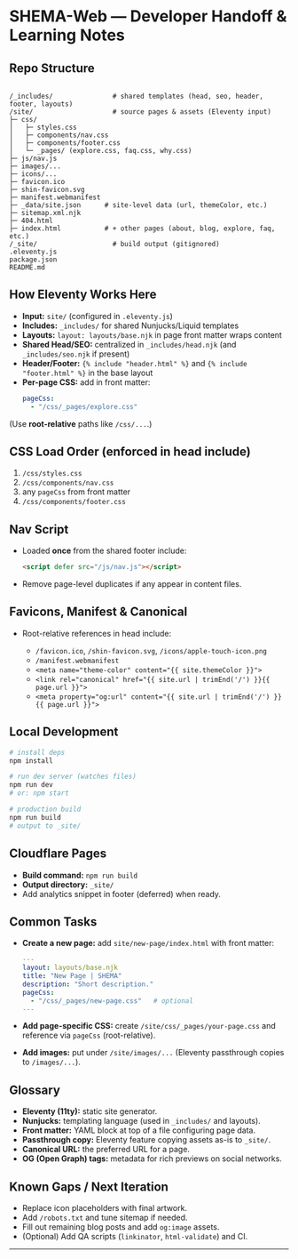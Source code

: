 # SHEMA-Web — Developer Handoff & Learning Notes

## Repo Structure
```

/_includes/               # shared templates (head, seo, header, footer, layouts)
/site/                    # source pages & assets (Eleventy input)
├─ css/
│   ├─ styles.css
│   ├─ components/nav.css
│   ├─ components/footer.css
│   └─ _pages/ (explore.css, faq.css, why.css)
├─ js/nav.js
├─ images/...
├─ icons/...
├─ favicon.ico
├─ shin-favicon.svg
├─ manifest.webmanifest
├─ _data/site.json      # site-level data (url, themeColor, etc.)
├─ sitemap.xml.njk
├─ 404.html
├─ index.html           # + other pages (about, blog, explore, faq, etc.)
/_site/                   # build output (gitignored)
.eleventy.js
package.json
README.md

````

## How Eleventy Works Here
- **Input:** `site/` (configured in `.eleventy.js`)
- **Includes:** `_includes/` for shared Nunjucks/Liquid templates
- **Layouts:** `layout: layouts/base.njk` in page front matter wraps content
- **Shared Head/SEO:** centralized in `_includes/head.njk` (and `_includes/seo.njk` if present)
- **Header/Footer:** `{% include "header.html" %}` and `{% include "footer.html" %}` in the base layout
- **Per-page CSS:** add in front matter:
  ```yaml
  pageCss:
    - "/css/_pages/explore.css"
  ```

(Use **root-relative** paths like `/css/...`.)

## CSS Load Order (enforced in head include)

1. `/css/styles.css`
2. `/css/components/nav.css`
3. any `pageCss` from front matter
4. `/css/components/footer.css`

## Nav Script

* Loaded **once** from the shared footer include:

  ```html
  <script defer src="/js/nav.js"></script>
  ```
* Remove page-level duplicates if any appear in content files.

## Favicons, Manifest & Canonical

* Root-relative references in head include:

  * `/favicon.ico`, `/shin-favicon.svg`, `/icons/apple-touch-icon.png`
  * `/manifest.webmanifest`
  * `<meta name="theme-color" content="{{ site.themeColor }}">`
  * `<link rel="canonical" href="{{ site.url | trimEnd('/') }}{{ page.url }}">`
  * `<meta property="og:url" content="{{ site.url | trimEnd('/') }}{{ page.url }}">`

## Local Development

```bash
# install deps
npm install

# run dev server (watches files)
npm run dev
# or: npm start

# production build
npm run build
# output to _site/
```

## Cloudflare Pages

* **Build command:** `npm run build`
* **Output directory:** `_site/`
* Add analytics snippet in footer (deferred) when ready.

## Common Tasks

* **Create a new page:** add `site/new-page/index.html` with front matter:

  ```yaml
  ---
  layout: layouts/base.njk
  title: "New Page | SHEMA"
  description: "Short description."
  pageCss:
    - "/css/_pages/new-page.css"   # optional
  ---
  ```
* **Add page-specific CSS:** create `/site/css/_pages/your-page.css` and reference via `pageCss` (root-relative).
* **Add images:** put under `/site/images/...` (Eleventy passthrough copies to `/images/...`).

## Glossary

* **Eleventy (11ty):** static site generator.
* **Nunjucks:** templating language (used in `_includes/` and layouts).
* **Front matter:** YAML block at top of a file configuring page data.
* **Passthrough copy:** Eleventy feature copying assets as-is to `_site/`.
* **Canonical URL:** the preferred URL for a page.
* **OG (Open Graph) tags:** metadata for rich previews on social networks.

## Known Gaps / Next Iteration

* Replace icon placeholders with final artwork.
* Add `/robots.txt` and tune sitemap if needed.
* Fill out remaining blog posts and add `og:image` assets.
* (Optional) Add QA scripts (`linkinator`, `html-validate`) and CI.

---
